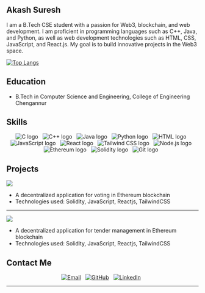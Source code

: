
## Akash Suresh

I am a B.Tech CSE student with a passion for Web3, blockchain, and web development. I am proficient in programming languages such as C++, Java, and Python, as well as web development technologies such as HTML, CSS, JavaScript, and React.js. My goal is to build innovative projects in the Web3 space. 

[![Top Langs](https://github-readme-stats.vercel.app/api/top-langs/?username=akash-skj&layout=compact)](https://github.com/anuraghazra/github-readme-stats)


## Education

- B.Tech in Computer Science and Engineering, College of Engineering Chengannur

## Skills

<div align="center">
  <img src="https://img.shields.io/badge/-C-00599C?style=for-the-badge&logo=c&logoColor=white" alt="C logo">&nbsp;&nbsp;
  <img src="https://img.shields.io/badge/-C++-00599C?style=for-the-badge&logo=c%2B%2B&logoColor=white" alt="C++ logo">&nbsp;&nbsp;
  <img src="https://img.shields.io/badge/-Java-ED8B00?style=for-the-badge&logo=java&logoColor=white" alt="Java logo">&nbsp;&nbsp;
  <img src="https://img.shields.io/badge/-Python-3776AB?style=for-the-badge&logo=python&logoColor=white" alt="Python logo">&nbsp;&nbsp;
  <img src="https://img.shields.io/badge/-HTML-E34F26?style=for-the-badge&logo=html5&logoColor=white" alt="HTML logo">&nbsp;&nbsp;
  <img src="https://img.shields.io/badge/-JavaScript-F7DF1E?style=for-the-badge&logo=javascript&logoColor=black" alt="JavaScript logo">&nbsp;&nbsp;
  <img src="https://img.shields.io/badge/-React-61DAFB?style=for-the-badge&logo=react&logoColor=black" alt="React logo">&nbsp;&nbsp;
  <img src="https://img.shields.io/badge/-Tailwind_CSS-38B2AC?style=for-the-badge&logo=tailwind-css&logoColor=white" alt="Tailwind CSS logo">&nbsp;&nbsp;
  <img src="https://img.shields.io/badge/-Node.js-339933?style=for-the-badge&logo=node.js&logoColor=white" alt="Node.js logo">&nbsp;&nbsp;
  <img src="https://img.shields.io/badge/-Ethereum-3C3C3D?style=for-the-badge&logo=ethereum&logoColor=white" alt="Ethereum logo">&nbsp;&nbsp;
  <img src="https://img.shields.io/badge/-Solidity-363636?style=for-the-badge&logo=solidity&logoColor=white" alt="Solidity logo">&nbsp;&nbsp;
  <img src="https://img.shields.io/badge/-Git-F05032?style=for-the-badge&logo=git&logoColor=white" alt="Git logo">&nbsp;&nbsp;



</div>




## Projects



<a href="https://github.com/akash-skj/D-Ender-Ethereum-dApp">
  <img align="center" src="https://github-readme-stats.vercel.app/api/pin/?username=akash-skj&repo=Decentralised-Voting-dApp" />
</a>

- A decentralized application for voting in Ethereum blockchain
- Technologies used: Solidity,  JavaScript,  Reactjs, TailwindCSS

***

<a href="https://github.com/akash-skj/D-Ender-Ethereum-dApp">
  <img align="center" src="https://github-readme-stats.vercel.app/api/pin/?username=akash-skj&repo=D-Ender-Ethereum-dApp" />
</a>

- A decentralized application for tender management in Ethereum blockchain
- Technologies used: Solidity,  JavaScript,  Reactjs, TailwindCSS

## Contact Me

<div align="center">
  <a href="mailto:akashsuresh.sj@gmail.com"><img src="https://img.shields.io/badge/-Email-D14836?style=for-the-badge&logo=gmail&logoColor=white" alt="Email"></a>&nbsp;&nbsp;
  <a href="https://github.com/akash-skj"><img src="https://img.shields.io/badge/-GitHub-181717?style=for-the-badge&logo=github&logoColor=white" alt="GitHub"></a>&nbsp;&nbsp;
  <a href="https://www.linkedin.com/in/akash-suresh-8399881ab/"><img src="https://img.shields.io/badge/-LinkedIn-0077B5?style=for-the-badge&logo=linkedin&logoColor=white" alt="LinkedIn"></a>&nbsp;&nbsp;
</div>

***
